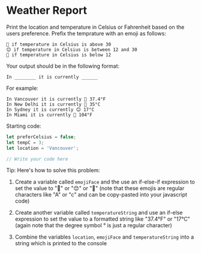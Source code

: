 # Weather Report

Print the location and temperature in Celsius or Fahrenheit based on the users preference.
Prefix the temprature with an emoji as follows:
 ```
🥵 if temperature in Celsius is above 30
😊 if temperature in Celsius is between 12 and 30
🥶 if temperature in Celsius is below 12
```

Your output should be in the following format:
```
In ________ it is currently ______
```

For example:

```
In Vancouver it is currently 🥶 37.4°F 
In New Delhi it is currently 🥵 35°C 
In Sydney it is currently 😊 17°C 
In Miami it is currently 🥵 104°F
```

Starting code: 

```js
let preferCelsius = false;
let tempC = 3;
let location = 'Vancouver';

// Write your code here

```



Tip: Here's how to solve this problem: 
 
1. Create a variable called `emojiFace` and the use an if-else-if 
 expression to set the value to "🥵" or "😊" or "🥶" 
 (note that these emojis are regular characters like "A" or "c" and 
 can be copy-pasted into your javascript code)

2. Create another variable called `temperatureString` and use an if-else 
 expression to set the value to a formatted string like "37.4°F" or "17°C" 
 (again note that the degree symbol ° is just a regular character)

3. Combine the variables `location`, `emojiFace` and `temperatureString` 
 into a string which is printed to the console
